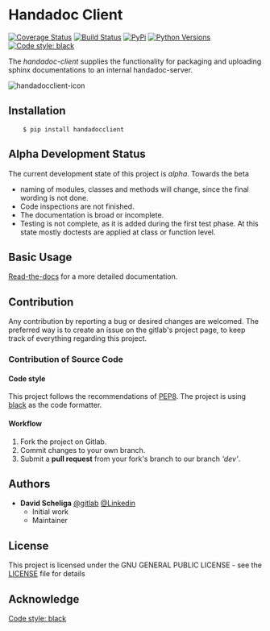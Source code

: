 # Handadoc Client 
[![Coverage Status](https://coveralls.io/repos/gitlab/david.scheliga/handadocclient/badge.svg?branch=release)](https://coveralls.io/gitlab/david.scheliga/handadocclient?branch=release)
[![Build Status](https://travis-ci.com/david.scheliga/handadocclient.svg?branch=release)](https://travis-ci.com/david.scheliga/handadocclient)
[![PyPi](https://img.shields.io/pypi/v/handadocclient.svg?style=flat-square&label=PyPI)](https://https://pypi.org/project/handadocclient/)
[![Python Versions](https://img.shields.io/pypi/pyversions/handadocclient.svg?style=flat-square&label=PyPI)](https://https://pypi.org/project/handadocclient/)
[![Code style: black](https://img.shields.io/badge/code%20style-black-000000.svg)](https://github.com/psf/black)

The *handadoc-client* supplies the functionality for packaging and uploading sphinx
documentations to an internal handadoc-server.

![handadocclient-icon](https://handadocclient.readthedocs.io/en/latest/_images/handadocclient-icon.svg)

## Installation

```` shell script
    $ pip install handadocclient
````

## Alpha Development Status

The current development state of this project is *alpha*. Towards the beta

- naming of modules, classes and methods will change, since the final wording is not
  done.
- Code inspections are not finished.
- The documentation is broad or incomplete.
- Testing is not complete, as it is added during the first test phase. At this
  state mostly doctests are applied at class or function level.


## Basic Usage

[Read-the-docs](https://handadocclient.readthedocs.io/en/latest/index.html) for a more detailed documentation.

## Contribution

Any contribution by reporting a bug or desired changes are welcomed. The preferred 
way is to create an issue on the gitlab's project page, to keep track of everything 
regarding this project.

### Contribution of Source Code
#### Code style
This project follows the recommendations of [PEP8](https://www.python.org/dev/peps/pep-0008/).
The project is using [black](https://github.com/psf/black) as the code formatter.

#### Workflow

1. Fork the project on Gitlab.
2. Commit changes to your own branch.
3. Submit a **pull request** from your fork's branch to our branch *'dev'*.

## Authors

* **David Scheliga** 
    [@gitlab](https://gitlab.com/david.scheliga)
    [@Linkedin](https://www.linkedin.com/in/david-scheliga-576984171/)
    - Initial work
    - Maintainer

## License

This project is licensed under the GNU GENERAL PUBLIC LICENSE - see the
[LICENSE](LICENSE) file for details

## Acknowledge

[Code style: black](https://github.com/psf/black)